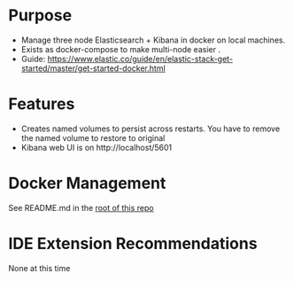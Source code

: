 # Purpose
* Manage three node Elasticsearch + Kibana in docker on local machines. 
* Exists as docker-compose to make multi-node easier .
* Guide: https://www.elastic.co/guide/en/elastic-stack-get-started/master/get-started-docker.html

# Features
* Creates named volumes to persist across restarts.  You have to remove the named volume to restore to original
* Kibana web UI is on http://localhost/5601

# Docker Management
See README.md in the [root of this repo](../README.md)

# IDE Extension Recommendations
None at this time